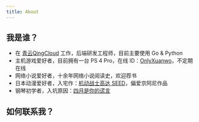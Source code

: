 ```yaml
---
title: About
---
```


## 我是谁？

- 在 [青云QingCloud](https://www.qingcloud.com/) 工作，后端研发工程师，目前主要使用 Go & Python
- 主机游戏爱好者，目前拥有一台 PS 4 Pro，在线 ID：[OnlyXuanwo](https://my.playstation.com/profile/OnlyXuanwo)，不定期在线
- 网络小说爱好者，十余年网络小说阅读史，欢迎荐书
- 日本动漫爱好者，入宅作：[机动战士高达 SEED](https://zh.moegirl.org/%E6%9C%BA%E5%8A%A8%E6%88%98%E5%A3%AB%E9%AB%98%E8%BE%BESEED)，偏爱京阿尼作品
- 钢琴初学者，入坑原因：[四月是你的谎言](https://zh.moegirl.org/%E5%9B%9B%E6%9C%88%E6%98%AF%E4%BD%A0%E7%9A%84%E8%B0%8E%E8%A8%80)

## 如何联系我？

<a href="https://t.me/xuanwo" style="border-bottom: 0;"><svg width="3em" height="3em" viewBox="0 0 100 100"><use xlink:href="/svg/fontawesome.svg#telegram"></use></svg></a>
<a href="https://github.com/Xuanwo" style="border-bottom: 0;"><svg width="3em" height="3em" viewBox="0 0 100 100"><use xlink:href="/svg/fontawesome.svg#github"></use></svg></a>
<a href="https://twitter.com/OnlyXuanwo" style="border-bottom: 0;"><svg width="3em" height="3em" viewBox="0 0 100 100"><use xlink:href="/svg/fontawesome.svg#twitter"></use></svg></a>
